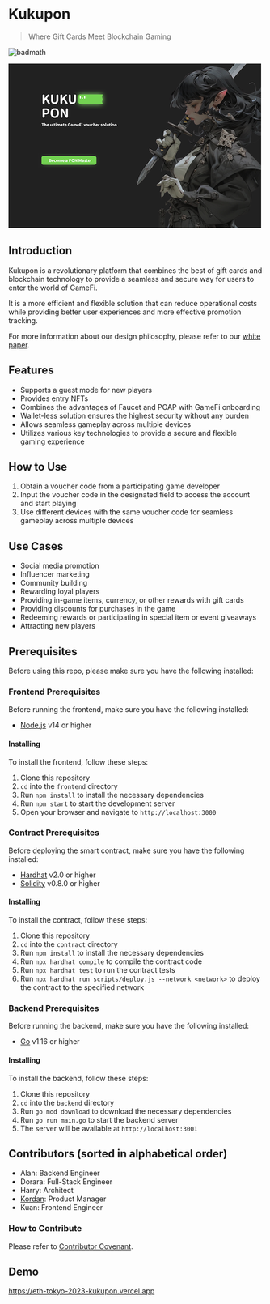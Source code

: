# Kukupon
> Where Gift Cards Meet Blockchain Gaming

![badmath](https://img.shields.io/github/languages/top/lernantino/badmath)

![img](img/kukupon.png)

## Introduction
Kukupon is a revolutionary platform that combines the best of gift cards and blockchain technology to provide a seamless and secure way for users to enter the world of GameFi. 

It is a more efficient and flexible solution that can reduce operational costs while providing better user experiences and more effective promotion tracking.

For more information about our design philosophy, please refer to our [white paper](whitepaper.md).

## Features
- Supports a guest mode for new players
- Provides entry NFTs
- Combines the advantages of Faucet and POAP with GameFi onboarding
- Wallet-less solution ensures the highest security without any burden
- Allows seamless gameplay across multiple devices
- Utilizes various key technologies to provide a secure and flexible gaming experience

## How to Use
1. Obtain a voucher code from a participating game developer
2. Input the voucher code in the designated field to access the account and start playing
3. Use different devices with the same voucher code for seamless gameplay across multiple devices

## Use Cases
- Social media promotion
- Influencer marketing
- Community building
- Rewarding loyal players
- Providing in-game items, currency, or other rewards with gift cards
- Providing discounts for purchases in the game
- Redeeming rewards or participating in special item or event giveaways
- Attracting new players

## Prerequisites

Before using this repo, please make sure you have the following installed:

### Frontend Prerequisites

Before running the frontend, make sure you have the following installed:

- [Node.js](https://nodejs.org/) v14 or higher

#### Installing

To install the frontend, follow these steps:

1. Clone this repository
2. `cd` into the `frontend` directory
3. Run `npm install` to install the necessary dependencies
4. Run `npm start` to start the development server
5. Open your browser and navigate to `http://localhost:3000`

### Contract Prerequisites

Before deploying the smart contract, make sure you have the following installed:

- [Hardhat](https://hardhat.org/) v2.0 or higher
- [Solidity](https://soliditylang.org/) v0.8.0 or higher

#### Installing

To install the contract, follow these steps:

1. Clone this repository
2. `cd` into the `contract` directory
3. Run `npm install` to install the necessary dependencies
4. Run `npx hardhat compile` to compile the contract code
5. Run `npx hardhat test` to run the contract tests
6. Run `npx hardhat run scripts/deploy.js --network <network>` to deploy the contract to the specified network

### Backend Prerequisites

Before running the backend, make sure you have the following installed:

- [Go](https://golang.org/) v1.16 or higher

#### Installing

To install the backend, follow these steps:

1. Clone this repository
2. `cd` into the `backend` directory
3. Run `go mod download` to download the necessary dependencies
4. Run `go run main.go` to start the backend server
5. The server will be available at `http://localhost:3001`

## Contributors (sorted in alphabetical order)
- Alan: Backend Engineer
- Dorara: Full-Stack Engineer
- Harry: Architect
- [Kordan](https://github.com/hitripod): Product Manager
- Kuan: Frontend Engineer

### How to Contribute

Please refer to [Contributor Covenant](https://www.contributor-covenant.org/).

## Demo

https://eth-tokyo-2023-kukupon.vercel.app